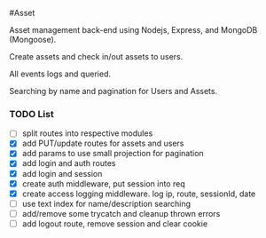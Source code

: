 #Asset

Asset management back-end using Nodejs, Express, and MongoDB (Mongoose).

Create assets and check in/out assets to users.

All events logs and queried.

Searching by name and pagination for Users and Assets.


### TODO List
- [ ] split routes into respective modules
- [x] add PUT/update routes for assets and users
- [x] add params to use small projection for pagination
- [x] add login and auth routes
- [x] add login and session
- [x] create auth middleware, put session into req
- [x] create access logging middleware. log ip, route, sessionId, date
- [ ] use text index for name/description searching
- [ ] add/remove some trycatch and cleanup thrown errors
- [ ] add logout route, remove session and clear cookie